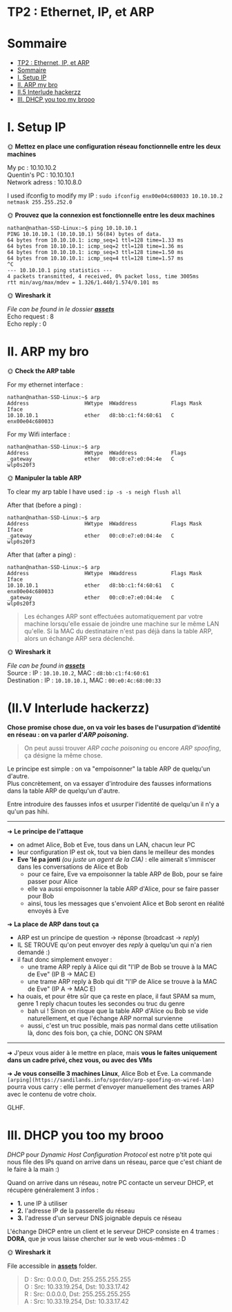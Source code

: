 # **TP2 : Ethernet, IP, et ARP**

# Sommaire

- [TP2 : Ethernet, IP, et ARP](#tp2--ethernet-ip-et-arp)
- [Sommaire](#sommaire)
- [I. Setup IP](#i-setup-ip)
- [II. ARP my bro](#ii-arp-my-bro)
- [II.5 Interlude hackerzz](#ii5-interlude-hackerzz)
- [III. DHCP you too my brooo](#iii-dhcp-you-too-my-brooo)

# I. Setup IP

🌞 **Mettez en place une configuration réseau fonctionnelle entre les deux machines**

My pc : 10.10.10.2  
Quentin's PC : 10.10.10.1  
Network adress : 10.10.8.0  

I used ifconfig to modify my IP : `sudo ifconfig enx00e04c680033 10.10.10.2 netmask 255.255.252.0`  

🌞 **Prouvez que la connexion est fonctionnelle entre les deux machines**

```
nathan@nathan-SSD-Linux:~$ ping 10.10.10.1
PING 10.10.10.1 (10.10.10.1) 56(84) bytes of data.
64 bytes from 10.10.10.1: icmp_seq=1 ttl=128 time=1.33 ms
64 bytes from 10.10.10.1: icmp_seq=2 ttl=128 time=1.36 ms
64 bytes from 10.10.10.1: icmp_seq=3 ttl=128 time=1.50 ms
64 bytes from 10.10.10.1: icmp_seq=4 ttl=128 time=1.57 ms
^C
--- 10.10.10.1 ping statistics ---
4 packets transmitted, 4 received, 0% packet loss, time 3005ms
rtt min/avg/max/mdev = 1.326/1.440/1.574/0.101 ms
```

🌞 **Wireshark it**

*File can be found in le dossier **[assets](./assets/ping.pcapng)***  
Echo request : 8  
Echo reply : 0  

# II. ARP my bro

🌞 **Check the ARP table**

For my ethernet interface :
```
nathan@nathan-SSD-Linux:~$ arp
Address                  HWtype  HWaddress           Flags Mask            Iface
10.10.10.1               ether   d8:bb:c1:f4:60:61   C                     enx00e04c680033
```
For my Wifi interface :
```
nathan@nathan-SSD-Linux:~$ arp
Address                  HWtype  HWaddress           Flags 
_gateway                 ether   00:c0:e7:e0:04:4e   C                     wlp0s20f3
```

🌞 **Manipuler la table ARP**

To clear my arp table I have used : `ip -s -s neigh flush all`  

After that (before a ping) : 
```
nathan@nathan-SSD-Linux:~$ arp
Address                  HWtype  HWaddress           Flags Mask            Iface
_gateway                 ether   00:c0:e7:e0:04:4e   C                     wlp0s20f3
```
After that (after a ping) : 
```
nathan@nathan-SSD-Linux:~$ arp
Address                  HWtype  HWaddress           Flags Mask            Iface
10.10.10.1               ether   d8:bb:c1:f4:60:61   C                     enx00e04c680033
_gateway                 ether   00:c0:e7:e0:04:4e   C                     wlp0s20f3
```

> Les échanges ARP sont effectuées automatiquement par votre machine lorsqu'elle essaie de joindre une machine sur le même LAN qu'elle. Si la MAC du destinataire n'est pas déjà dans la table ARP, alors un échange ARP sera déclenché.

🌞 **Wireshark it**

*File can be found in **[assets](./assets/ArpTest.pcapng)***  
Source : IP : `10.10.10.2`, MAC : `d8:bb:c1:f4:60:61`  
Destination : IP : `10.10.10.1`, MAC : `00:e0:4c:68:00:33`

# (II.V Interlude hackerzz)

**Chose promise chose due, on va voir les bases de l'usurpation d'identité en réseau : on va parler d'*ARP poisoning*.**

> On peut aussi trouver *ARP cache poisoning* ou encore *ARP spoofing*, ça désigne la même chose.

Le principe est simple : on va "empoisonner" la table ARP de quelqu'un d'autre.  
Plus concrètement, on va essayer d'introduire des fausses informations dans la table ARP de quelqu'un d'autre.

Entre introduire des fausses infos et usurper l'identité de quelqu'un il n'y a qu'un pas hihi.

---

➜ **Le principe de l'attaque**

- on admet Alice, Bob et Eve, tous dans un LAN, chacun leur PC
- leur configuration IP est ok, tout va bien dans le meilleur des mondes
- **Eve 'lé pa jonti** *(ou juste un agent de la CIA)* : elle aimerait s'immiscer dans les conversations de Alice et Bob
  - pour ce faire, Eve va empoisonner la table ARP de Bob, pour se faire passer pour Alice
  - elle va aussi empoisonner la table ARP d'Alice, pour se faire passer pour Bob
  - ainsi, tous les messages que s'envoient Alice et Bob seront en réalité envoyés à Eve

➜ **La place de ARP dans tout ça**

- ARP est un principe de question -> réponse (broadcast -> *reply*)
- IL SE TROUVE qu'on peut envoyer des *reply* à quelqu'un qui n'a rien demandé :)
- il faut donc simplement envoyer :
  - une trame ARP reply à Alice qui dit "l'IP de Bob se trouve à la MAC de Eve" (IP B -> MAC E)
  - une trame ARP reply à Bob qui dit "l'IP de Alice se trouve à la MAC de Eve" (IP A -> MAC E)
- ha ouais, et pour être sûr que ça reste en place, il faut SPAM sa mum, genre 1 reply chacun toutes les secondes ou truc du genre
  - bah ui ! Sinon on risque que la table ARP d'Alice ou Bob se vide naturellement, et que l'échange ARP normal survienne
  - aussi, c'est un truc possible, mais pas normal dans cette utilisation là, donc des fois bon, ça chie, DONC ON SPAM

---

➜ J'peux vous aider à le mettre en place, mais **vous le faites uniquement dans un cadre privé, chez vous, ou avec des VMs**

➜ **Je vous conseille 3 machines Linux**, Alice Bob et Eve. La commande `[arping](https://sandilands.info/sgordon/arp-spoofing-on-wired-lan)` pourra vous carry : elle permet d'envoyer manuellement des trames ARP avec le contenu de votre choix.

GLHF.

# III. DHCP you too my brooo

*DHCP* pour *Dynamic Host Configuration Protocol* est notre p'tit pote qui nous file des IPs quand on arrive dans un réseau, parce que c'est chiant de le faire à la main :)

Quand on arrive dans un réseau, notre PC contacte un serveur DHCP, et récupère généralement 3 infos :

- **1.** une IP à utiliser
- **2.** l'adresse IP de la passerelle du réseau
- **3.** l'adresse d'un serveur DNS joignable depuis ce réseau

L'échange DHCP  entre un client et le serveur DHCP consiste en 4 trames : **DORA**, que je vous laisse chercher sur le web vous-mêmes : D

🌞 **Wireshark it**

File accessible in **[assets](./assets/DHCP.pcapng)** folder.  
  
>D : Src: 0.0.0.0, Dst: 255.255.255.255  
O : Src: 10.33.19.254, Dst: 10.33.17.42  
R : Src: 0.0.0.0, Dst: 255.255.255.255  
A : Src: 10.33.19.254, Dst: 10.33.17.42  

